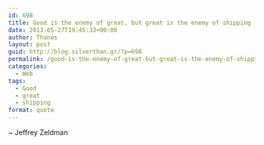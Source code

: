 ```yaml
---
id: 698
title: Good is the enemy of great, but great is the enemy of shipping
date: 2013-05-27T19:45:33+00:00
author: Thanos
layout: post
guid: http://blog.silverthan.gr/?p=698
permalink: /good-is-the-enemy-of-great-but-great-is-the-enemy-of-shipping/
categories:
  - Web
tags:
  - Good
  - great
  - shipping
format: quote
---
```

~ Jeffrey Zeldman
